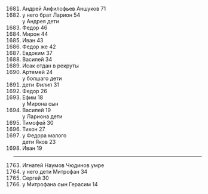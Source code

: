 1681. Андрей Анфилофьев Аншуков 71
1682. у него брат Ларион 54  
      у Андрея дети
1683. Федор 46
1684. Мирон 44
1685. Иван 43
1686. Федор же 42
1687. Евдоким 37
1688. Василей 34
1689. Исак отдан в рекруты
1690. Артемей 24  
      у болшаго дети
1691. дети Филип 31
1692. Федор 26
1693. Ефим 18  
      у Мирона сын   
1694. Василей 19  
      у Лариона дети
1695. Тимофей 30
1696. Тихон 27
1697. у Федора малого  
      дети Яков 23
1698. Иван 19
--------------
1763. Игнатей Наумов Чюдинов умре
1764. у него дети Митрофан 34
1765. Сергей 30
1766. у Митрофана сын Герасим 14